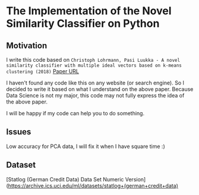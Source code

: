 # The Implementation of the Novel Similarity Classifier on Python
## Motivation
I write this code based on `Christoph Lohrmann, Pasi Luukka - A novel similarity classifier with multiple ideal vectors based on k-means clustering (2018)` 
[Paper URL](https://www.sciencedirect.com/science/article/abs/pii/S0167923618300708)

I haven't found any code like this on any website (or search engine). So I decided to write it based on what I understand on the above paper. Because Data Science is not my major,  this code may not fully express the idea of the above paper.

I will be happy if my code can help you to do something.

## Issues

Low accuracy for PCA data, I will fix it when I have square time :)  

## Dataset
[Statlog (German Credit Data) Data Set Numeric Version](https://archive.ics.uci.edu/ml/datasets/statlog+(german+credit+data)
